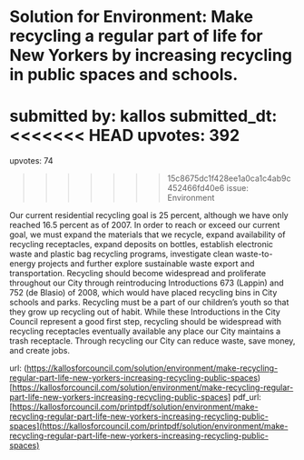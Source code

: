 # Solution for Environment: Make recycling a regular part of life for New Yorkers by increasing recycling in public spaces and schools. #

submitted by: kallos
submitted_dt: 
<<<<<<< HEAD
upvotes: 392
=======
upvotes: 74
>>>>>>> 15c8675dc1f428ee1a0ca1c4ab9c452466fd40e6
issue: Environment

Our current residential recycling goal is 25 percent, although we have only reached 16.5 percent as of 2007. In order to reach or exceed our current goal, we must expand the materials that we recycle, expand availability of recycling receptacles, expand deposits on bottles, establish electronic waste and plastic bag recycling programs, investigate clean waste-to-energy projects and further explore sustainable waste export and transportation. Recycling should become widespread and proliferate throughout our City through reintroducing Introductions 673 (Lappin) and 752 (de Blasio) of 2008, which would have placed recycling bins in City schools and parks. Recycling must be a part of our children’s youth so that they grow up recycling out of habit. While these Introductions in the City Council represent a good first step, recycling should be widespread with recycling receptacles eventually available any place our City maintains a trash receptacle. Through recycling our City can reduce waste, save money, and create jobs.

url: (https://kallosforcouncil.com/solution/environment/make-recycling-regular-part-life-new-yorkers-increasing-recycling-public-spaces)[https://kallosforcouncil.com/solution/environment/make-recycling-regular-part-life-new-yorkers-increasing-recycling-public-spaces]
pdf_url: [https://kallosforcouncil.com/printpdf/solution/environment/make-recycling-regular-part-life-new-yorkers-increasing-recycling-public-spaces](https://kallosforcouncil.com/printpdf/solution/environment/make-recycling-regular-part-life-new-yorkers-increasing-recycling-public-spaces)